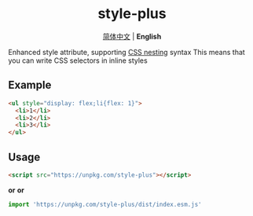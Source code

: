 <h1 align=center>style-plus</h1>
<p align=center>
  <a href="./README.zh-CN.md">简体中文</a> | <b>English</b>
</p>

Enhanced style attribute, supporting [CSS nesting](https://developer.mozilla.org/en-US/docs/Web/CSS/CSS_nesting/Using_CSS_nesting) syntax
This means that you can write CSS selectors in inline styles

## Example
```html
<ul style="display: flex;li{flex: 1}">
  <li>1</li>
  <li>2</li>
  <li>3</li>
</ul>
```

## Usage
```html
<script src="https://unpkg.com/style-plus"></script>
```
**or**
**or**
```js
import 'https://unpkg.com/style-plus/dist/index.esm.js'
```
